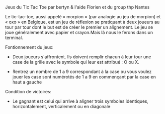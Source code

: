 Jeux du Tic Tac Toe par bertyn & l'aide Florien et du group thp Nantes

Le tic-tac-toe, aussi appelé « morpion » (par analogie au jeu de morpion) et « oxo » en Belgique, est un jeu de réflexion se pratiquant à deux joueurs au tour par tour dont le but est de créer le premier un alignement. Le jeu se joue généralement avec papier et crayon.Mais là nous le ferons dans un terminal.

Fontionnement du jeux:
- Deux joueurs s'affrontent. Ils doivent remplir chacun à leur tour une case de la grille avec le symbole qui leur est attribué : O ou X.

- Rentrez un nombre de 1 a 9  correspondant à la case ou vous voulez jouer 
 les case sont numérotés de 1 a 9 en commençant par la case en haut a gauche
 
Condition de victoires:
- Le gagnant est celui qui arrive à aligner trois symboles identiques, horizontalement, verticalement ou en diagonale